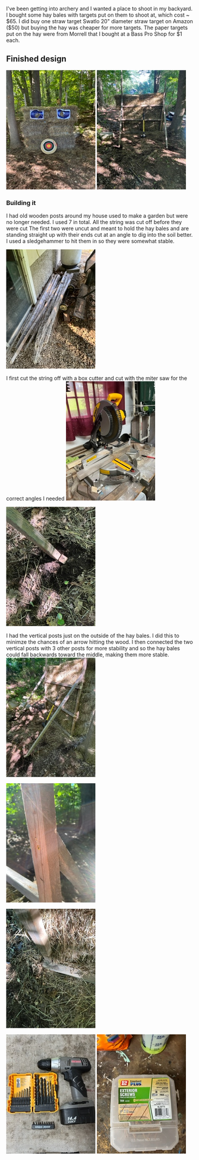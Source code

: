 I've been getting into archery and I wanted a place to shoot in my backyard. I bought some hay bales with targets put on them to shoot at, which cost ~ $65. I did buy one straw target Swatlo 20" diameter straw target on Amazon ($50) but buying the hay was cheaper for more targets. The paper targets put on the hay were from Morrell that I bought at a Bass Pro Shop for $1 each.

## Finished design

![completed front](https://github.com/wilganm1/My-stuff/blob/main/Things%20I%20built/Archery%20shooting%20gallery/images/IMG_0502.jpg)
![completed back](https://github.com/wilganm1/My-stuff/blob/main/Things%20I%20built/Archery%20shooting%20gallery/images/IMG_0504.jpg)

### Building it
I had old wooden posts around my house used to make a garden but were no longer needed. I used 7 in total. All the string was cut off before they were cut The first two were uncut and meant to hold the hay bales and are standing straight up with their ends cut at an angle to dig into the soil better. I used a sledgehammer to hit them in so they were somewhat stable.

![fence posts](https://github.com/wilganm1/My-stuff/blob/main/Things%20I%20built/Archery%20shooting%20gallery/images/IMG_0521.jpg)

I first cut the string off with a box cutter and cut with the miter saw for the correct angles I needed
![miter saw](https://github.com/wilganm1/My-stuff/blob/main/Things%20I%20built/Archery%20shooting%20gallery/images/IMG_0512.jpg)


![stopper](https://github.com/wilganm1/My-stuff/blob/main/Things%20I%20built/Archery%20shooting%20gallery/images/IMG_0505.jpg)

I had the vertical posts just on the outside of the hay bales. I did this to minimze the chances of an arrow hitting the wood. I then connected the two vertical posts with 3 other posts for more stability and so the hay bales could fall backwards toward the middle, making them more stable.
![side view](https://github.com/wilganm1/My-stuff/blob/main/Things%20I%20built/Archery%20shooting%20gallery/images/IMG_0506.jpg)



![angle joint](https://github.com/wilganm1/My-stuff/blob/main/Things%20I%20built/Archery%20shooting%20gallery/images/IMG_0513.jpg)

![bottom](https://github.com/wilganm1/My-stuff/blob/main/Things%20I%20built/Archery%20shooting%20gallery/images/IMG_0516.jpg)

![tools](https://github.com/wilganm1/My-stuff/blob/main/Things%20I%20built/Archery%20shooting%20gallery/images/IMG_0519.jpg)
![screws](https://github.com/wilganm1/My-stuff/blob/main/Things%20I%20built/Archery%20shooting%20gallery/images/IMG_0525.jpg)






